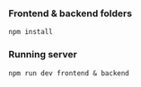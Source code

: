 ### Frontend & backend folders

```
npm install
```

### Running server

```
npm run dev frontend & backend
```
